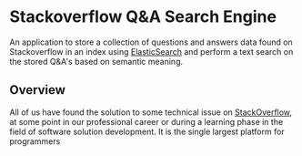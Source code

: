 # Stackoverflow Q&A Search Engine
An application to store a collection of questions and answers data found on Stackoverflow in an index using [ElasticSearch](https://www.elastic.co/) and perform a text search on the stored Q&amp;A's based on semantic meaning.


## Overview

All of us have found the solution to some technical issue on [StackOverflow](https://stackoverflow.com/), at some point in our professional career or during a learning phase in the field of software solution development. It is the single largest platform for programmers
